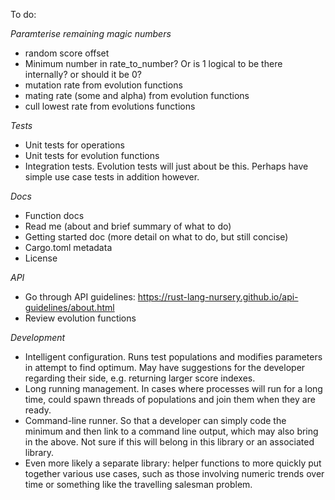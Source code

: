 To do:

_Paramterise remaining magic numbers_
* random score offset
* Minimum number in rate_to_number? Or is 1 logical to be there internally? or should it be 0?
* mutation rate from evolution functions
* mating rate (some and alpha) from evolution functions
* cull lowest rate from evolutions functions

_Tests_
* Unit tests for operations
* Unit tests for evolution functions
* Integration tests. Evolution tests will just about be this. Perhaps have simple use case tests in addition however.

_Docs_
* Function docs
* Read me (about and brief summary of what to do)
* Getting started doc (more detail on what to do, but still concise)
* Cargo.toml metadata
* License

_API_
* Go through API guidelines: https://rust-lang-nursery.github.io/api-guidelines/about.html
* Review evolution functions

_Development_
* Intelligent configuration. Runs test populations and modifies parameters in attempt to find optimum. May have suggestions
for the developer regarding their side, e.g. returning larger score indexes.
* Long running management. In cases where processes will run for a long time, could spawn threads of populations
and join them when they are ready.
* Command-line runner. So that a developer can simply code the minimum and then link to a command line output, which may also
bring in the above. Not sure if this will belong in this library or an associated library.
* Even more likely a separate library: helper functions to more quickly put together various use cases, such as those involving
numeric trends over time or something like the travelling salesman problem.
